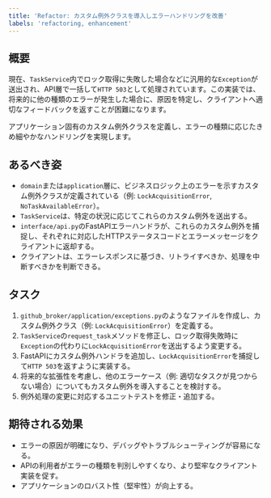 ```yaml
---
title: 'Refactor: カスタム例外クラスを導入しエラーハンドリングを改善'
labels: 'refactoring, enhancement'
---
```


## 概要

現在、`TaskService`内でロック取得に失敗した場合などに汎用的な`Exception`が送出され、API層で一括して`HTTP 503`として処理されています。この実装では、将来的に他の種類のエラーが発生した場合に、原因を特定し、クライアントへ適切なフィードバックを返すことが困難になります。

アプリケーション固有のカスタム例外クラスを定義し、エラーの種類に応じたきめ細やかなハンドリングを実現します。

## あるべき姿

- `domain`または`application`層に、ビジネスロジック上のエラーを示すカスタム例外クラスが定義されている（例: `LockAcquisitionError`, `NoTaskAvailableError`）。
- `TaskService`は、特定の状況に応じてこれらのカスタム例外を送出する。
- `interface/api.py`のFastAPIエラーハンドラが、これらのカスタム例外を捕捉し、それぞれに対応したHTTPステータスコードとエラーメッセージをクライアントに返却する。
- クライアントは、エラーレスポンスに基づき、リトライすべきか、処理を中断すべきかを判断できる。

## タスク

1.  `github_broker/application/exceptions.py`のようなファイルを作成し、カスタム例外クラス（例: `LockAcquisitionError`）を定義する。
2.  `TaskService`の`request_task`メソッドを修正し、ロック取得失敗時に`Exception`の代わりに`LockAcquisitionError`を送出するよう変更する。
3.  FastAPIにカスタム例外ハンドラを追加し、`LockAcquisitionError`を捕捉して`HTTP 503`を返すように実装する。
4.  将来的な拡張性を考慮し、他のエラーケース（例: 適切なタスクが見つからない場合）についてもカスタム例外を導入することを検討する。
5.  例外処理の変更に対応するユニットテストを修正・追加する。

## 期待される効果

- エラーの原因が明確になり、デバッグやトラブルシューティングが容易になる。
- APIの利用者がエラーの種類を判別しやすくなり、より堅牢なクライアント実装を促す。
- アプリケーションのロバスト性（堅牢性）が向上する。
